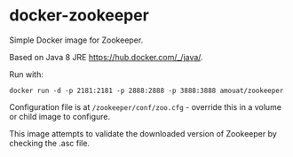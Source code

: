 # docker-zookeeper

Simple Docker image for Zookeeper. 

Based on Java 8 JRE https://hub.docker.com/_/java/. 

Run with:

    docker run -d -p 2181:2181 -p 2888:2888 -p 3888:3888 amouat/zookeeper
    
Configuration file is at `/zookeeper/conf/zoo.cfg` - override this in a volume or child image to configure.

This image attempts to validate the downloaded version of Zookeeper by checking the .asc file.


